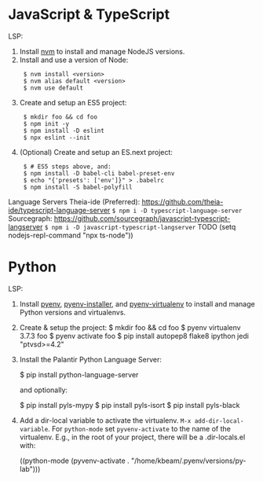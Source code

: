   # JavaScript & TypeScript

LSP:

1. Install [nvm](https://github.com/creationix/nvm) to install and manage NodeJS versions.
2. Install and use a version of Node:
    ```
     $ nvm install <version>
     $ nvm alias default <version>
     $ nvm use default
     ```
3. Create and setup an ES5 project:
    ```
     $ mkdir foo && cd foo
     $ npm init -y
     $ npm install -D eslint
     $ npx eslint --init
     ```
4. (Optional) Create and setup an ES.next project:
    ```
     $ # ES5 steps above, and:
     $ npm install -D babel-cli babel-preset-env
     $ echo "{'presets': ['env']}" > .babelrc
     $ npm install -S babel-polyfill
     ```
 Language Servers
 Theia-ide (Preferred): https://github.com/theia-ide/typescript-language-server
   `$ npm i -D typescript-language-server`
 Sourcegraph: https://github.com/sourcegraph/javascript-typescript-langserver
   `$ npm i -D javascript-typescript-langserver`
TODO
(setq nodejs-repl-command "npx ts-node"))

  # Python

LSP:

1. Install [pyenv](https://github.com/pyenv/pyenv),
    [pyenv-installer](https://github.com/pyenv/pyenv-installer), and
    [pyenv-virtualenv](https://github.com/pyenv/pyenv-virtualenv)
    to install and manage Python versions and virtualenvs.
2. Create & setup the project:
     $ mkdir foo && cd foo
      $ pyenv virtualenv 3.7.3 foo
      $ pyenv activate foo
      $ pip install autopep8 flake8 ipython jedi "ptvsd>=4.2"
3. Install the Palantir Python Language Server:

      $ pip install python-language-server

    and optionally:

      $ pip install pyls-mypy
      $ pip install pyls-isort
      $ pip install pyls-black
4. Add a dir-local variable to activate the virtualenv. `M-x
    add-dir-local-variable`. For `python-mode` set `pyvenv-activate` to
    the name of the virtualenv. E.g., in the root of your project,
    there will be a .dir-locals.el with:

      ((python-mode
        (pyvenv-activate . "/home/kbeam/.pyenv/versions/py-lab")))
